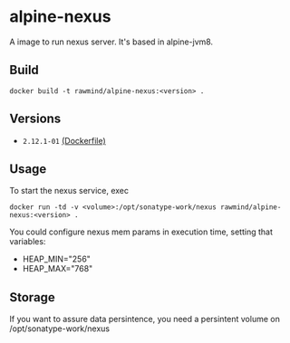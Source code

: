 alpine-nexus
=============

A image to run nexus server. It's based in alpine-jvm8.

## Build

```
docker build -t rawmind/alpine-nexus:<version> .
```

## Versions

- `2.12.1-01` [(Dockerfile)](https://github.com/rawmind0/alpine-nexus/blob/master/Dockerfile)

## Usage

To start the nexus service, exec

```
docker run -td -v <volume>:/opt/sonatype-work/nexus rawmind/alpine-nexus:<version> .
```

You could configure nexus mem params in execution time, setting that variables:
- HEAP_MIN="256"
- HEAP_MAX="768"

## Storage

If you want to assure data persintence, you need a persintent volume on /opt/sonatype-work/nexus
